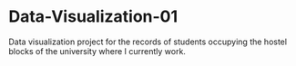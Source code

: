 # Data-Visualization-01
Data visualization project for the records of students occupying the hostel blocks of the university where I currently work.
